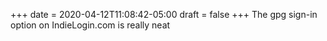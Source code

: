 +++
date = 2020-04-12T11:08:42-05:00
draft = false
+++
The gpg sign-in option on IndieLogin.com is really neat